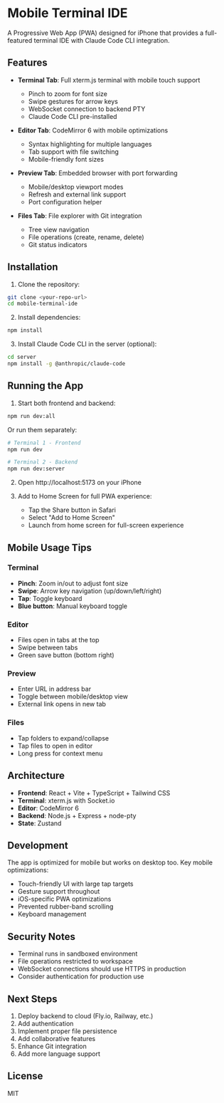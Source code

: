 # Mobile Terminal IDE

A Progressive Web App (PWA) designed for iPhone that provides a full-featured terminal IDE with Claude Code CLI integration.

## Features

- **Terminal Tab**: Full xterm.js terminal with mobile touch support
  - Pinch to zoom for font size
  - Swipe gestures for arrow keys
  - WebSocket connection to backend PTY
  - Claude Code CLI pre-installed

- **Editor Tab**: CodeMirror 6 with mobile optimizations
  - Syntax highlighting for multiple languages
  - Tab support with file switching
  - Mobile-friendly font sizes

- **Preview Tab**: Embedded browser with port forwarding
  - Mobile/desktop viewport modes
  - Refresh and external link support
  - Port configuration helper

- **Files Tab**: File explorer with Git integration
  - Tree view navigation
  - File operations (create, rename, delete)
  - Git status indicators

## Installation

1. Clone the repository:
```bash
git clone <your-repo-url>
cd mobile-terminal-ide
```

2. Install dependencies:
```bash
npm install
```

3. Install Claude Code CLI in the server (optional):
```bash
cd server
npm install -g @anthropic/claude-code
```

## Running the App

1. Start both frontend and backend:
```bash
npm run dev:all
```

Or run them separately:

```bash
# Terminal 1 - Frontend
npm run dev

# Terminal 2 - Backend
npm run dev:server
```

2. Open http://localhost:5173 on your iPhone

3. Add to Home Screen for full PWA experience:
   - Tap the Share button in Safari
   - Select "Add to Home Screen"
   - Launch from home screen for full-screen experience

## Mobile Usage Tips

### Terminal
- **Pinch**: Zoom in/out to adjust font size
- **Swipe**: Arrow key navigation (up/down/left/right)
- **Tap**: Toggle keyboard
- **Blue button**: Manual keyboard toggle

### Editor
- Files open in tabs at the top
- Swipe between tabs
- Green save button (bottom right)

### Preview
- Enter URL in address bar
- Toggle between mobile/desktop view
- External link opens in new tab

### Files
- Tap folders to expand/collapse
- Tap files to open in editor
- Long press for context menu

## Architecture

- **Frontend**: React + Vite + TypeScript + Tailwind CSS
- **Terminal**: xterm.js with Socket.io
- **Editor**: CodeMirror 6
- **Backend**: Node.js + Express + node-pty
- **State**: Zustand

## Development

The app is optimized for mobile but works on desktop too. Key mobile optimizations:

- Touch-friendly UI with large tap targets
- Gesture support throughout
- iOS-specific PWA optimizations
- Prevented rubber-band scrolling
- Keyboard management

## Security Notes

- Terminal runs in sandboxed environment
- File operations restricted to workspace
- WebSocket connections should use HTTPS in production
- Consider authentication for production use

## Next Steps

1. Deploy backend to cloud (Fly.io, Railway, etc.)
2. Add authentication
3. Implement proper file persistence
4. Add collaborative features
5. Enhance Git integration
6. Add more language support

## License

MIT